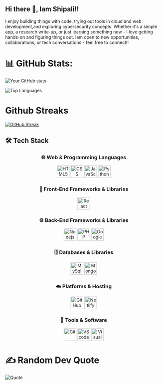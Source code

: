 ## Hi there 👋, Iam Shipali!!

I enjoy building things with code, trying out tools in cloud and web development,and exploring cybersecurity concepts. Whether it's a simple app, a research write-up, or just learning something new - I love getting hands-on and figuring things out.
Iam open to new opportunities, collaborations, or tech conversations - feel free to connect!!

# 📊 GitHub Stats:

![Your GitHub stats](https://github-readme-stats.vercel.app/api?username=shipalibhandary&show_icons=true&theme=dark)

![Top Languages](https://github-readme-stats.vercel.app/api/top-langs/?username=shipalibhandary&layout=compact&theme=dark)

# Github Streaks
[![GitHub Streak](https://streak-stats.demolab.com/?user=shipalibhandary&theme=dark)](https://git.io/streak-stats)

## 🛠️ Tech Stack  

<div align="center">

### 🌐 Web & Programming Languages  
<img src="https://cdn.jsdelivr.net/gh/devicons/devicon/icons/html5/html5-original.svg" width="40" height="40" title="HTML5"/>  
<img src="https://cdn.jsdelivr.net/gh/devicons/devicon/icons/css3/css3-original.svg" width="40" height="40" title="CSS"/>  
<img src="https://cdn.jsdelivr.net/gh/devicons/devicon/icons/javascript/javascript-original.svg" width="40" height="40" title="JavaScipt"/>  
<img src="https://cdn.jsdelivr.net/gh/devicons/devicon/icons/python/python-original.svg" width="40" height="40" title="Python"/>  

### 🎨 Front-End Frameworks & Libraries  
<img src="https://cdn.jsdelivr.net/gh/devicons/devicon/icons/react/react-original.svg" width="40" height="40" title="React"/>  

### ⚙️ Back-End Frameworks & Libraries  
<img src="https://cdn.jsdelivr.net/gh/devicons/devicon/icons/nodejs/nodejs-original.svg" width="40" height="40" title="Nodejs"/>  
<img src="https://cdn.jsdelivr.net/gh/devicons/devicon/icons/php/php-original.svg" width="40" height="40" title="PHP"/>  
<img src="https://cdn.jsdelivr.net/gh/devicons/devicon/icons/googlecloud/googlecloud-original.svg" width="40" height="40" title="GoogleCloud"/>  

### 🗄️ Databases & Libraries  
<img src="https://cdn.jsdelivr.net/gh/devicons/devicon/icons/mysql/mysql-original.svg" width="40" height="40" title="MySql"/>  
<img src="https://cdn.jsdelivr.net/gh/devicons/devicon/icons/mongodb/mongodb-original.svg" width="40" height="40" title="MongoDB"/>  

### ☁️ Platforms & Hosting  
<img src="https://upload.wikimedia.org/wikipedia/commons/9/95/White_GitHub_logo.png" width="40" height="40" title="GitHub"/>
<img src="https://cdn.jsdelivr.net/gh/devicons/devicon/icons/netlify/netlify-original.svg" width="40" height="40" title="Netlify"/>  

### 🔧 Tools & Software  
<img src="https://cdn.jsdelivr.net/gh/devicons/devicon/icons/git/git-original.svg" width="40" height="40" title="Git"/>  
<img src="https://cdn.jsdelivr.net/gh/devicons/devicon/icons/vscode/vscode-original.svg" width="40" height="40" title="VScode"/>  
<img src="https://cdn.jsdelivr.net/gh/devicons/devicon/icons/visualstudio/visualstudio-plain.svg" width="40" height="40" title="Visual Studio"/>  

</div>


# ✍️ Random Dev Quote
![Quote](https://quotes-github-readme.vercel.app/api?type=horizontal&theme=dark)

